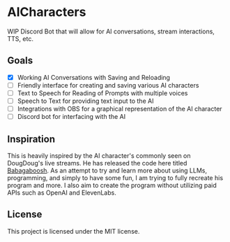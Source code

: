 # AICharacters
WIP Discord Bot that will allow for AI conversations, stream interactions, TTS, etc.

## Goals
- [x] Working AI Conversations with Saving and Reloading
- [ ] Friendly interface for creating and saving various AI characters
- [ ] Text to Speech for Reading of Prompts with multiple voices
- [ ] Speech to Text for providing text input to the AI
- [ ] Integrations with OBS for a graphical representation of the AI character
- [ ] Discord bot for interfacing with the AI

## Inspiration
This is heavily inspired by the AI character's commonly seen on DougDoug's live streams. He has released the code here titled [Babagaboosh](https://github.com/DougDougGithub/Babagaboosh). 
As an attempt to try and learn more about using LLMs, programming, and simply to have some fun, I am trying to fully recreate his program and more. I also aim to create the program without utilizing paid APIs such as OpenAI and ElevenLabs.

## License
This project is licensed under the MIT license.
